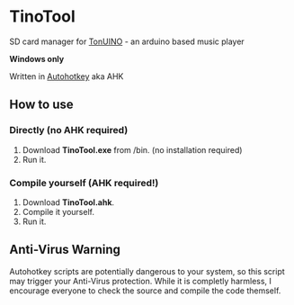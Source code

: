 # TinoTool
SD card manager for [TonUINO](https://www.voss.earth/tonuino/) - an arduino based music player

**Windows only**

Written in [Autohotkey](https://www.autohotkey.com) aka AHK

## How to use

### Directly (no AHK required)

1. Download **TinoTool.exe** from /bin. (no installation required)
2. Run it.

### Compile yourself (AHK required!)

1. Download **TinoTool.ahk**.
2. Compile it yourself.
3. Run it.

## Anti-Virus Warning

Autohotkey scripts are potentially dangerous to your system, so this script may trigger your Anti-Virus protection. While it is completly harmless, I encourage everyone to check the source and compile the code themself.
